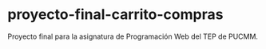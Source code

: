 # proyecto-final-carrito-compras
Proyecto final para la asignatura de Programación Web del TEP de PUCMM.
